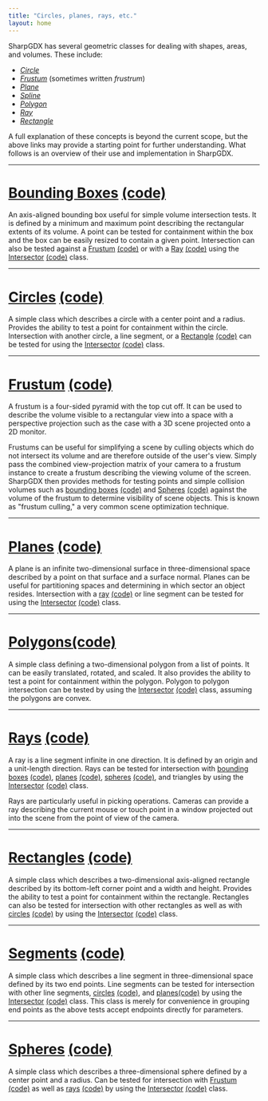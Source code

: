 ```yaml
---
title: "Circles, planes, rays, etc."
layout: home
---
```


SharpGDX has several geometric classes for dealing with shapes, areas, and volumes. These include:

  * *[Circle](https://en.wikipedia.org/wiki/Circle)*
  * *[Frustum](https://en.wikipedia.org/wiki/Frustum)* (sometimes written _frustrum_)
  * *[Plane](https://en.wikipedia.org/wiki/Plane_%28geometry%29)*
  * *[Spline](https://en.wikipedia.org/wiki/Catmull-Rom_spline#Catmull.E2.80.93Rom_spline)*
  * *[Polygon](https://en.wikipedia.org/wiki/Polygon)*
  * *[Ray](https://en.wikipedia.org/wiki/Ray_%28geometry%29#Ray)*
  * *[Rectangle](https://en.wikipedia.org/wiki/Rectangle)*

A full explanation of these concepts is beyond the current scope, but the above links may provide a starting point for further understanding. What follows is an overview of their use and implementation in SharpGDX.

----

# [Bounding Boxes](https://javadoc.io/doc/com.badlogicgames.gdx/gdx/latest/com/badlogic/gdx/math/collision/BoundingBox.html) [(code)](https://github.com/sharpgdx/sharpgdx/tree/master/gdx/src/com/badlogic/gdx/math/collision/BoundingBox.java)

An axis-aligned bounding box useful for simple volume intersection tests. It is defined by a minimum and maximum point describing the rectangular extents of its volume. A point can be tested for containment within the box and the box can be easily resized to contain a given point. Intersection can also be tested against a [Frustum](https://javadoc.io/doc/com.badlogicgames.gdx/gdx/latest/com/badlogic/gdx/math/Frustum.html) [(code)](https://github.com/sharpgdx/sharpgdx/tree/master/gdx/src/com/badlogic/gdx/math/Frustum.java) or with a [Ray](https://javadoc.io/doc/com.badlogicgames.gdx/gdx/latest/com/badlogic/gdx/math/collision/Ray.html) [(code)](https://github.com/sharpgdx/sharpgdx/tree/master/gdx/src/com/badlogic/gdx/math/collision/Ray.java) using the [Intersector](https://javadoc.io/doc/com.badlogicgames.gdx/gdx/latest/com/badlogic/gdx/math/Intersector.html) [(code)](https://github.com/sharpgdx/sharpgdx/tree/master/gdx/src/com/badlogic/gdx/math/Intersector.java) class.

----

# [Circles](https://javadoc.io/doc/com.badlogicgames.gdx/gdx/latest/com/badlogic/gdx/math/Circle.html) [(code)](https://github.com/sharpgdx/sharpgdx/tree/master/gdx/src/com/badlogic/gdx/math/Circle.java)

A simple class which describes a circle with a center point and a radius. Provides the ability to test a point for containment within the circle. Intersection with another circle, a line segment, or a [Rectangle](https://javadoc.io/doc/com.badlogicgames.gdx/gdx/latest/com/badlogic/gdx/math/Rectangle.html) [(code)](https://github.com/sharpgdx/sharpgdx/tree/master/gdx/src/com/badlogic/gdx/math/Rectangle.java) can be tested for using the [Intersector](https://javadoc.io/doc/com.badlogicgames.gdx/gdx/latest/com/badlogic/gdx/math/Intersector.html) [(code)](https://github.com/sharpgdx/sharpgdx/tree/master/gdx/src/com/badlogic/gdx/math/Intersector.java) class.

----

# [Frustum](https://javadoc.io/doc/com.badlogicgames.gdx/gdx/latest/com/badlogic/gdx/math/Frustum.html) [(code)](https://github.com/sharpgdx/sharpgdx/tree/master/gdx/src/com/badlogic/gdx/math/Frustum.java)

A frustum is a four-sided pyramid with the top cut off. It can be used to describe the volume visible to a rectangular view into a space with a perspective projection such as the case with a 3D scene projected onto a 2D monitor.

Frustums can be useful for simplifying a scene by culling objects which do not intersect its volume and are therefore outside of the user's view. Simply pass the combined view-projection matrix of your camera to a frustum instance to create a frustum describing the viewing volume of the screen. SharpGDX then provides methods for testing points and simple collision volumes such as [bounding boxes](https://javadoc.io/doc/com.badlogicgames.gdx/gdx/latest/com/badlogic/gdx/math/collision/BoundingBox.html) [(code)](https://github.com/sharpgdx/sharpgdx/tree/master/gdx/src/com/badlogic/gdx/math/collision/BoundingBox.java) and [Spheres](https://javadoc.io/doc/com.badlogicgames.gdx/gdx/latest/com/badlogic/gdx/math/collision/Sphere.html) [(code)](https://github.com/sharpgdx/sharpgdx/tree/master/gdx/src/com/badlogic/gdx/math/collision/Sphere.java) against the volume of the frustum to determine visibility of scene objects. This is known as "frustum culling," a very common scene optimization technique.

----

# [Planes](https://javadoc.io/doc/com.badlogicgames.gdx/gdx/latest/com/badlogic/gdx/math/Plane.html) [(code)](https://github.com/sharpgdx/sharpgdx/tree/master/gdx/src/com/badlogic/gdx/math/Plane.java)

A plane is an infinite two-dimensional surface in three-dimensional space described by a point on that surface and a surface normal. Planes can be useful for partitioning spaces and determining in which sector an object resides. Intersection with a [ray](https://javadoc.io/doc/com.badlogicgames.gdx/gdx/latest/com/badlogic/gdx/math/collision/Ray.html) [(code)](https://github.com/sharpgdx/sharpgdx/tree/master/gdx/src/com/badlogic/gdx/math/collision/Ray.java) or line segment can be tested for using the [Intersector](https://javadoc.io/doc/com.badlogicgames.gdx/gdx/latest/com/badlogic/gdx/math/Intersector.html) [(code)](https://github.com/sharpgdx/sharpgdx/tree/master/gdx/src/com/badlogic/gdx/math/Intersector.java) class.

----

# [Polygons](https://javadoc.io/doc/com.badlogicgames.gdx/gdx/latest/com/badlogic/gdx/math/Polygon.html)[(code)](https://github.com/sharpgdx/sharpgdx/tree/master/gdx/src/com/badlogic/gdx/math/Polygon.java)

A simple class defining a two-dimensional polygon from a list of points. It can be easily translated, rotated, and scaled. It also provides the ability to test a point for containment within the polygon. Polygon to polygon intersection can be tested by using the [Intersector](https://javadoc.io/doc/com.badlogicgames.gdx/gdx/latest/com/badlogic/gdx/math/Intersector.html) [(code)](https://github.com/sharpgdx/sharpgdx/tree/master/gdx/src/com/badlogic/gdx/math/Intersector.java) class, assuming the polygons are convex.

----

# [Rays](https://javadoc.io/doc/com.badlogicgames.gdx/gdx/latest/com/badlogic/gdx/math/collision/Ray.html) [(code)](https://github.com/sharpgdx/sharpgdx/tree/master/gdx/src/com/badlogic/gdx/math/collision/Ray.java)

A ray is a line segment infinite in one direction. It is defined by an origin and a unit-length direction. Rays can be tested for intersection with [bounding boxes](https://javadoc.io/doc/com.badlogicgames.gdx/gdx/latest/com/badlogic/gdx/math/collision/BoundingBox.html) [(code)](https://github.com/sharpgdx/sharpgdx/tree/master/gdx/src/com/badlogic/gdx/math/collision/BoundingBox.java), [planes](https://javadoc.io/doc/com.badlogicgames.gdx/gdx/latest/com/badlogic/gdx/math/Plane.html) [(code)](https://github.com/sharpgdx/sharpgdx/tree/master/gdx/src/com/badlogic/gdx/math/Plane.java), [spheres](https://javadoc.io/doc/com.badlogicgames.gdx/gdx/latest/com/badlogic/gdx/math/collision/Sphere.html) [(code)](https://github.com/sharpgdx/sharpgdx/tree/master/gdx/src/com/badlogic/gdx/math/collision/Sphere.java), and triangles by using the [Intersector](https://javadoc.io/doc/com.badlogicgames.gdx/gdx/latest/com/badlogic/gdx/math/Intersector.html) [(code)](https://github.com/sharpgdx/sharpgdx/tree/master/gdx/src/com/badlogic/gdx/math/Intersector.java) class.

Rays are particularly useful in picking operations. Cameras can provide a ray describing the current mouse or touch point in a window projected out into the scene from the point of view of the camera.

----

# [Rectangles](https://javadoc.io/doc/com.badlogicgames.gdx/gdx/latest/com/badlogic/gdx/math/Rectangle.html) [(code)](https://github.com/sharpgdx/sharpgdx/tree/master/gdx/src/com/badlogic/gdx/math/Rectangle.java)

A simple class which describes a two-dimensional axis-aligned rectangle described by its bottom-left corner point and a width and height. Provides the ability to test a point for containment within the rectangle. Rectangles can also be tested for intersection with other rectangles as well as with [circles](https://javadoc.io/doc/com.badlogicgames.gdx/gdx/latest/com/badlogic/gdx/math/Circle.html) [(code)](https://github.com/sharpgdx/sharpgdx/tree/master/gdx/src/com/badlogic/gdx/math/Circle.java) by using the [Intersector](https://javadoc.io/doc/com.badlogicgames.gdx/gdx/latest/com/badlogic/gdx/math/Intersector.html) [(code)](https://github.com/sharpgdx/sharpgdx/tree/master/gdx/src/com/badlogic/gdx/math/Intersector.java) class.

----

# [Segments](https://javadoc.io/doc/com.badlogicgames.gdx/gdx/latest/com/badlogic/gdx/math/collision/Segment.html) [(code)](https://github.com/sharpgdx/sharpgdx/tree/master/gdx/src/com/badlogic/gdx/math/collision/Segment.java)

A simple class which describes a line segment in three-dimensional space defined by its two end points. Line segments can be tested for intersection with other line segments, [circles](https://javadoc.io/doc/com.badlogicgames.gdx/gdx/latest/com/badlogic/gdx/math/Circle.html) [(code)](https://github.com/sharpgdx/sharpgdx/tree/master/gdx/src/com/badlogic/gdx/math/Circle.java), and [planes](https://javadoc.io/doc/com.badlogicgames.gdx/gdx/latest/com/badlogic/gdx/math/Plane.html)[(code)](https://github.com/sharpgdx/sharpgdx/tree/master/gdx/src/com/badlogic/gdx/math/Plane.java) by using the [Intersector](https://javadoc.io/doc/com.badlogicgames.gdx/gdx/latest/com/badlogic/gdx/math/Intersector.html) [(code)](https://github.com/sharpgdx/sharpgdx/tree/master/gdx/src/com/badlogic/gdx/math/Intersector.java) class. This class is merely for convenience in grouping end points as the above tests accept endpoints directly for parameters.

----

# [Spheres](https://javadoc.io/doc/com.badlogicgames.gdx/gdx/latest/com/badlogic/gdx/math/collision/Sphere.html) [(code)](https://github.com/sharpgdx/sharpgdx/tree/master/gdx/src/com/badlogic/gdx/math/collision/Sphere.java)

A simple class which describes a three-dimensional sphere defined by a center point and a radius. Can be tested for intersection with [Frustum](https://javadoc.io/doc/com.badlogicgames.gdx/gdx/latest/com/badlogic/gdx/math/Frustum.html) [(code)](https://github.com/sharpgdx/sharpgdx/tree/master/gdx/src/com/badlogic/gdx/math/Frustum.java) as well as [rays](https://javadoc.io/doc/com.badlogicgames.gdx/gdx/latest/com/badlogic/gdx/math/collision/Ray.html) [(code)](https://github.com/sharpgdx/sharpgdx/tree/master/gdx/src/com/badlogic/gdx/math/collision/Ray.java) by using the [Intersector](https://javadoc.io/doc/com.badlogicgames.gdx/gdx/latest/com/badlogic/gdx/math/Intersector.html) [(code)](https://github.com/sharpgdx/sharpgdx/tree/master/gdx/src/com/badlogic/gdx/math/Intersector.java) class.